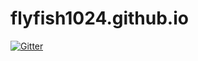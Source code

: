 # flyfish1024.github.io

[![Gitter](https://badges.gitter.im/flyfish1024-github-io/Lobby.svg)](https://gitter.im/flyfish1024-github-io/Lobby?utm_source=badge&utm_medium=badge&utm_campaign=pr-badge&utm_content=badge)